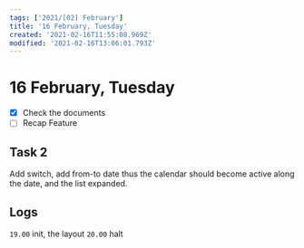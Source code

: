 ```yaml
---
tags: ['2021/[02] February']
title: '16 February, Tuesday'
created: '2021-02-16T11:55:08.969Z'
modified: '2021-02-16T13:06:01.793Z'
---
```


# 16 February, Tuesday

- [x] Check the documents
- [ ] Recap Feature

## Task 2
Add switch, add from-to date thus the calendar should become active along the date, and the list expanded. 


## Logs
`19.00` init, the layout
`20.00` halt
